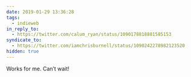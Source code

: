 ```yaml
---
date: 2019-01-29 13:36:28
tags:
  - indieweb
in_reply_to:
  - https://twitter.com/calum_ryan/status/1090178818881585153
syndicate_to:
  - https://twitter.com/iamchrisburnell/status/1090242278982123520
hidden: true
---
```


Works for me. Can’t wait!

